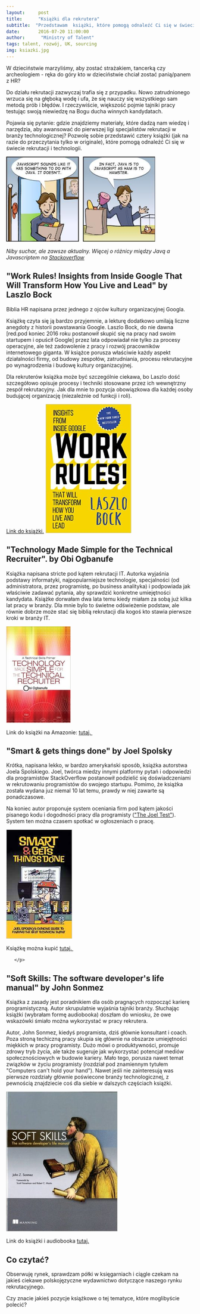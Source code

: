 ```yaml
---
layout:     post
title:      "Książki dla rekrutera"
subtitle:  "Przedstawam  książki, które pomogą odnaleźć Ci się w świecie technologii i programistów."
date:       2016-07-20 11:00:00
author:      "Ministry of Talent"
tags: talent, rozwój, UK, sourcing
img: ksiazki.jpg 
---
```



<p>W dzieciństwie marzyliśmy, aby zostać strażakiem, tancerką czy archeologiem - ręka do góry kto w
                        dzieciństwie chciał zostać panią/panem z HR? </p>
<p>Do działu rekrutacji zazwyczaj trafia się z przypadku. Nowo zatrudnionego wrzuca się na głęboką wodę i ufa, że się nauczy się wszystkiego
                        sam metodą prób i błędów. I rzeczywiście, większość pojmie tajniki pracy testując
                        swoją niewiedzę na Bogu ducha winnych kandydatach.</p>
<p>Pojawia się pytanie: gdzie znajdziemy materiały, które dadzą nam wiedzę i narzędzia, aby
    awansować do pierwszej ligi specjalistów rekrutacji w branży technologicznej? Pozwolę sobie
    przedstawić cztery książki (jak na razie do przeczytania tylko w originale), które pomogą odnaleźć
    Ci się w świecie rekrutacji i technologii.</p>


<img src="/img/jstojava.jpg" class="img-responsive" alt="Picture">

<i>Niby suchar, ale zawsze aktualny. Więcej o różnicy między Javą a Javascriptem na <a href="http://stackoverflow.com/questions/245062/whats-the-difference-between-javascript-and-java">Stackoverflow</a>
</i>


<h2 class="section-heading">"Work Rules! Insights from Inside Google That Will Transform How You Live and Lead" by Laszlo Bock</h2>

Biblia HR napisana przez jednego z ojców kultury organizacyjnej Googla. 

Książkę czyta się ją bardzo przyjemnie, a lekturę dodatkowo umilają liczne anegdoty z historii powstawania Google. Laszlo Bock, do nie dawna [red.pod koniec 2016 roku postanowił skupić się na pracy nad swoim startupem i opuścił Google] przez lata odpowiadał nie tylko za procesy operacyjne, ale też zadowolenie z pracy i rozwój pracowników internetowego giganta.
W książce porusza właściwie każdy aspekt działalności firmy, od budowy zespołów, zatrudniania, procesu rekrutacyjne po wynagrodzenia i budowę kultury organizacyjnej. 

Dla rekruterów książka może być szczególnie ciekawa, bo Laszlo dość szczegółowo opisuje procesy i techniki stosowane przez ich wewnętrzny zespół rekrutacyjny. Jak dla mnie to pozycja obowiązkowa dla każdej osoby budującej organizację (niezależnie od funkcji i roli).

<a rel="nofollow" href="https://www.amazon.co.uk/gp/product/1444792385/ref=as_li_tl?ie=UTF8&camp=1634&creative=6738&creativeASIN=1444792385&linkCode=as2&tag=ministryoftal-21">
Link do książki.</a><img src="http://ir-uk.amazon-adsystem.com/e/ir?t=ministryoftal-21&l=as2&o=2&a=1444792385" width="1" height="1" border="0" alt="" style="border:none !important; margin:0px !important;" />


<img src="/img/workrules.jpg" class="img-responsive" alt="Picture">

<h2 class="section-heading">"Technology Made Simple for the Technical Recruiter". by Obi
    Ogbanufe</h2>
<p> Książka napisana stricte pod kątem rekrutacji IT. Autorka wyjaśnia podstawy
    informatyki, najpopularniejsze technologie, specjalności (od administratora, przez programistę,
    po business analityka) i podpowiada jak właściwie zadawać pytania, aby sprawdzić
    konkretne umiejętności kandydata. Książke dorwałam dwa lata temu kiedy miałam za sobą już kilka
    lat pracy w
    branży. Dla mnie bylo to świetne odświeżenie podstaw, ale równie dobrze może stać się biblią
    rekrutacji dla kogoś kto
    stawia pierwsze kroki w branży IT.</p>


<img src="/img/rsz_1tech_simple.jpg" class="img-responsive" alt="Picture">

<p>Link do książki na Amazonie:
       <a rel="nofollow" href="https://www.amazon.co.uk/gp/product/1450216463/ref=as_li_tl?ie=UTF8&camp=1634&creative=6738&creativeASIN=1450216463&linkCode=as2&tag=ministryoftal-21"> tutaj. </a><img src="http://ir-uk.amazon-adsystem.com/e/ir?t=ministryoftal-21&l=as2&o=2&a=1450216463" width="1" height="1" border="0" alt="" style="border:none !important; margin:0px !important;" />
</p>

<h2 class="section-heading">"Smart & gets things done" by Joel Spolsky</h2>
<p>Krótka, napisana lekko, w bardzo amerykański sposób, książka autorstwa Joela Spolskiego. Joel,
    twórca miedzy innymi
    platformy pytań i odpowiedzi dla programistów StackOverflow postanowił podzielić się
    doświadczeniami w rekrutowaniu programistów do swojego startupu. Pomimo, że książka została
    wydana juz niemal 10 lat temu, prawdy w niej zawarte są ponadczasowe.</p>

<p>Na koniec autor proponuje system
    oceniania firm pod kątem jakości pisanego kodu i dogodności pracy dla programisty (<a
            href="http://www.joelonsoftware.com/articles/fog0000000043.html">"The Joel Test"</a>).
    System ten można czasem spotkać w ogłoszeniach o pracę.</p>

<img src="/img/spolsky.jpeg" class="img-responsive" alt="Picture">

<p>Książkę można kupić
       <a rel="nofollow" href="https://www.amazon.co.uk/gp/product/1590598385/ref=as_li_tl?ie=UTF8&camp=1634&creative=6738&creativeASIN=1590598385&linkCode=as2&tag=ministryoftal-21"> tutaj. </a><img src="http://ir-uk.amazon-adsystem.com/e/ir?t=ministryoftal-21&l=as2&o=2&a=1590598385" width="1" height="1" border="0" alt="" style="border:none !important; margin:0px !important;" />

       </p>


<h2 class="section-heading">"Soft Skills: The software developer's life manual" by John Sonmez</h2>

<p>Książka z zasady jest poradnikiem dla osób pragnących rozpocząć karierę programistyczną. Autor
    skrupulatnie wyjaśnia tajniki branży. Słuchając książki (wybrałam formę audiobooka) doszłam do
    wniosku, że owe wskazówki śmiało można wykorzystać w pracy rekrutera.</p>

<p>Autor, John Sonmez,
    kiedyś programista, dziś głównie konsultant i coach. Poza stroną techiczną pracy skupia się
    głównie na obszarze
    umiejętności miękkich w pracy programisty. Dużo mówi o produktywności, promuje zdrowy tryb
    życia, ale także sugeruje jak wykorzystać potencjał mediów społecznościowych w budowie
    kariery. Mało tego, porusza nawet temat związków w życiu programisty (rozdział pod znamiennym
    tytułem "Computers can't hold your hand"). Nawet jeśli nie
    zainteresują was pierwsze rozdziały głównie poświecone branży technologicznej, z pewnością
    znajdziecie coś
    dla siebie w dalszych częściach książki.</p>

<img src="/img/rsz_softskills.jpg" class="img-responsive" alt="Picture">

<p>Link do książki i audiobooka
    <a rel="nofollow" href="https://www.amazon.co.uk/gp/product/1617292397/ref=as_li_tl?ie=UTF8&camp=1634&creative=6738&creativeASIN=1617292397&linkCode=as2&tag=ministryoftal-21">tutaj.</a><img src="http://ir-uk.amazon-adsystem.com/e/ir?t=ministryoftal-21&l=as2&o=2&a=1617292397" width="1" height="1" border="0" alt="" style="border:none !important; margin:0px !important;" />

</p>



<h2 class="section-heading">Co czytać?</h2>
<p>Obserwuję rynek, sprawdzam półki w księgarniach i ciągle czekam na jakieś ciekawe polskojęzyczne
    wydawnictwo dotyczące naszego rynku
    rekrutacyjnego.</p>
<p>Czy znacie jakieś pozycje książkowe o tej tematyce, które moglibyście polecić?</p>


